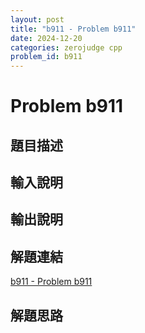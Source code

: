 ```yaml
---
layout: post
title: "b911 - Problem b911"
date: 2024-12-20
categories: zerojudge cpp
problem_id: b911
---
```


# Problem b911

## 題目描述



## 輸入說明



## 輸出說明



## 解題連結

[b911 - Problem b911](https://zerojudge.tw/ShowProblem?problemid=b911)

## 解題思路

